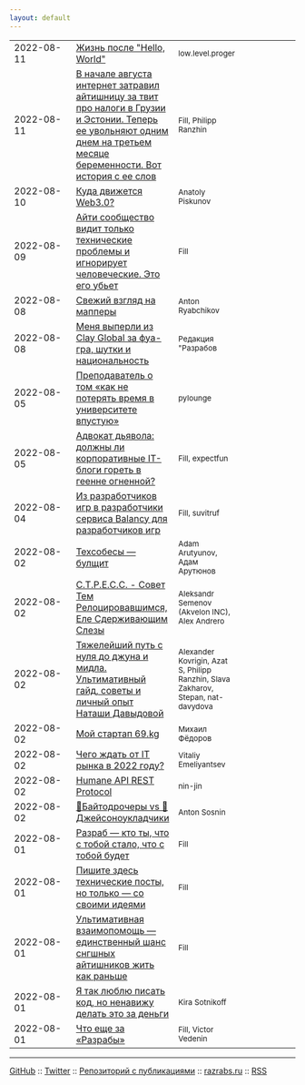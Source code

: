 ```yaml
---
layout: default
---
```


<style>
  table tr td:nth-of-type(1) { width: 112px; }
  table tr td:nth-of-type(4) { width: 120px; }
  table thead { display: none; }
</style>
|||||
| :--- | :--- | :--- | ---: |
| 2022-08-11 | [Жизнь после "Hello, World"](./the-days-after-hello-world-day-0/the-days-after-hello-world-day-0.md) | <small>low.level.proger</small> | <small>[](./the-days-after-hello-world-day-0/the-days-after-hello-world-day-0.md#disqus_thread)</small> |
| 2022-08-11 | [В начале августа интернет затравил айтишницу за твит про налоги в Грузии и Эстонии. Теперь ее увольняют одним днем на третьем месяце беременности. Вот история с ее слов](./pregnancy-it-girl/pregnancy-it-girl.md) | <small>Fill, Philipp Ranzhin</small> | <small>[](./pregnancy-it-girl/pregnancy-it-girl.md#disqus_thread)</small> |
| 2022-08-10 | [Куда движется Web3.0?](./where-is-web3-going/where-is-web3-going.md) | <small>Anatoly Piskunov</small> | <small>[](./where-is-web3-going/where-is-web3-going.md#disqus_thread)</small> |
| 2022-08-09 | [Айти сообщество видит только технические проблемы и игнорирует человеческие. Это его убьет](./tech-vs-life/tech-vs-life.md) | <small>Fill</small> | <small>[](./tech-vs-life/tech-vs-life.md#disqus_thread)</small> |
| 2022-08-08 | [Свежий взгляд на мапперы](./svezhij-vzglyad-na-mappery/svezhij-vzglyad-na-mappery.md) | <small>Anton Ryabchikov</small> | <small>[](./svezhij-vzglyad-na-mappery/svezhij-vzglyad-na-mappery.md#disqus_thread)</small> |
| 2022-08-08 | [Меня выперли из Clay Global за фуа-гра, шутки и национальность](./clay-global/clay.md) | <small>Редакция "Разрабов</small> | <small>[](./clay-global/clay.md#disqus_thread)</small> |
| 2022-08-05 | [Преподаватель о том «как не потерять время в университете впустую»](./how-not-waste-time-university/how-not-waste-time-university.md) | <small>pylounge</small> | <small>[](./how-not-waste-time-university/how-not-waste-time-university.md#disqus_thread)</small> |
| 2022-08-05 | [Адвокат дьявола: должны ли корпоративные IT-блоги гореть в геенне огненной?](./corporate/corporate.md) | <small>Fill, expectfun</small> | <small>[](./corporate/corporate.md#disqus_thread)</small> |
| 2022-08-04 | [Из разработчиков игр в разработчики сервиса Balancy для разработчиков игр](./balancy/apanasik-balancy.md) | <small>Fill, suvitruf</small> | <small>[](./balancy/apanasik-balancy.md#disqus_thread)</small> |
| 2022-08-02 | [Техсобесы — булщит](./tech-reviews-bullshit/tech-reviews-bullshit.md) | <small>Adam Arutyunov, Адам Арутюнов</small> | <small>[](./tech-reviews-bullshit/tech-reviews-bullshit.md#disqus_thread)</small> |
| 2022-08-02 | [С.Т.Р.Е.С.С. - Совет Тем Релоцировавшимся, Еле Сдерживающим Слезы](./s-t-r-e-s-s/s-t-r-e-s-s.md) | <small>Aleksandr Semenov (Akvelon INC), Alex Andrero</small> | <small>[](./s-t-r-e-s-s/s-t-r-e-s-s.md#disqus_thread)</small> |
| 2022-08-02 | [Тяжелейший путь с нуля до джуна и мидла. Ультимативный гайд, советы и личный опыт Наташи Давыдовой](./nat-jun-way/nat-jun-way.md) | <small>Alexander Kovrigin, Azat S, Philipp Ranzhin, Slava Zakharov, Stepan, nat-davydova</small> | <small>[](./nat-jun-way/nat-jun-way.md#disqus_thread)</small> |
| 2022-08-02 | [Мой стартап 69.kg](./my-startup/my-startup.md) | <small>Михаил Фёдоров</small> | <small>[](./my-startup/my-startup.md#disqus_thread)</small> |
| 2022-08-02 | [Чего ждать от IT рынка в 2022 году?](./it-in-2022/it-in-2022.md) | <small>Vitaliy Emeliyantsev</small> | <small>[](./it-in-2022/it-in-2022.md#disqus_thread)</small> |
| 2022-08-02 | [Humane API REST Protocol](./humane-api-rest-protocol/humane-api-rest-protocol.md) | <small>nin-jin</small> | <small>[](./humane-api-rest-protocol/humane-api-rest-protocol.md#disqus_thread)</small> |
| 2022-08-02 | [🧱Байтодрочеры vs 🚜Джейсоноукладчики](./bytefuckers-vs-jsonpavers/bytefuckers-vs-jsonpavers.md) | <small>Anton Sosnin</small> | <small>[](./bytefuckers-vs-jsonpavers/bytefuckers-vs-jsonpavers.md#disqus_thread)</small> |
| 2022-08-01 | [Разраб — кто ты, что с тобой стало, что с тобой будет](./who-we-are/who-we-are.md) | <small>Fill</small> | <small>[](./who-we-are/who-we-are.md#disqus_thread)</small> |
| 2022-08-01 | [Пишите здесь технические посты, но только — со своими идеями](./tech-post/tech.md) | <small>Fill</small> | <small>[](./tech-post/tech.md#disqus_thread)</small> |
| 2022-08-01 | [Ультимативная взаимопомощь — единственный шанс снгшных айтишников жить как раньше](./stay-together/stay-together.md) | <small>Fill</small> | <small>[](./stay-together/stay-together.md#disqus_thread)</small> |
| 2022-08-01 | [Я так люблю писать код, но ненавижу делать это за деньги](./commercial/commercial.md) | <small>Kira Sotnikoff</small> | <small>[](./commercial/commercial.md#disqus_thread)</small> |
| 2022-08-01 | [Что еще за «Разрабы»](./about-us/about-us.md) | <small>Fill, Victor Vedenin</small> | <small>[](./about-us/about-us.md#disqus_thread)</small> |

***

[GitHub](https://github.com/gwer/kitchen) ::
[Twitter](https://twitter.com/webholt) ::
[Репозиторий с публикациями](https://github.com/razrabs-media/editorial) ::
[razrabs.ru](https://razrabs.ru) ::
[RSS](feed.rss)
